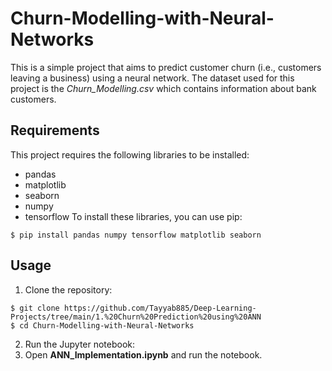 # Churn-Modelling-with-Neural-Networks

This is a simple project that aims to predict customer churn (i.e., customers leaving a business) using a neural network. The dataset used for this project is the *Churn_Modelling.csv* which contains information about bank customers.

## Requirements
This project requires the following libraries to be installed:
- pandas
- matplotlib
- seaborn
- numpy
- tensorflow
To install these libraries, you can use pip:
```shell
$ pip install pandas numpy tensorflow matplotlib seaborn
```
## Usage
1. Clone the repository:
```shell
$ git clone https://github.com/Tayyab885/Deep-Learning-Projects/tree/main/1.%20Churn%20Prediction%20using%20ANN
$ cd Churn-Modelling-with-Neural-Networks

```
2. Run the Jupyter notebook:
3. Open **ANN_Implementation.ipynb** and run the notebook.
